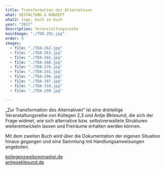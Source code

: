 ```yaml
---
title: Transformation des Alternativen
what: GESTALTUNG & KONZEPT
what2: logo, buch im buch
year: "2017"
description: Veranstaltungsreihe
mainImage: "./TDA-291.jpg"
order: 9
images:
  - file: "./TDA-262.jpg"
  - file: "./TDA-263.jpg"
  - file: "./TDA-265.jpg"
  - file: "./TDA-268.jpg"
  - file: "./TDA-276.jpg"
  - file: "./TDA-291.jpg"
  - file: "./TDA-296.jpg"
  - file: "./TDA-307.jpg"
  - file: "./TDA-310.jpg"
  - file: "./TDA-299.jpg"

---
```


„Zur Transformation des Alternativen“ ist eine dreiteilige Veranstaltungsreihe von Kollegen 2,3 und Antje Øklesund, die sich der Frage widmet, wie sich alternative bzw. selbstverwaltete Strukturen weiterentwickeln lassen und Freiräume erhalten werden können.

Mit dem zweiten Buch wird über die Dokumentation der eigenen Situation hinaus gegangen und eine Sammlung mit Handlungsanweisungen angeboten.

[kollegenzweikommadrei.de](http://www.kollegenzweikommadrei.de/)  
[antjeoeklesund.de](http://www.antjeoeklesund.de/)